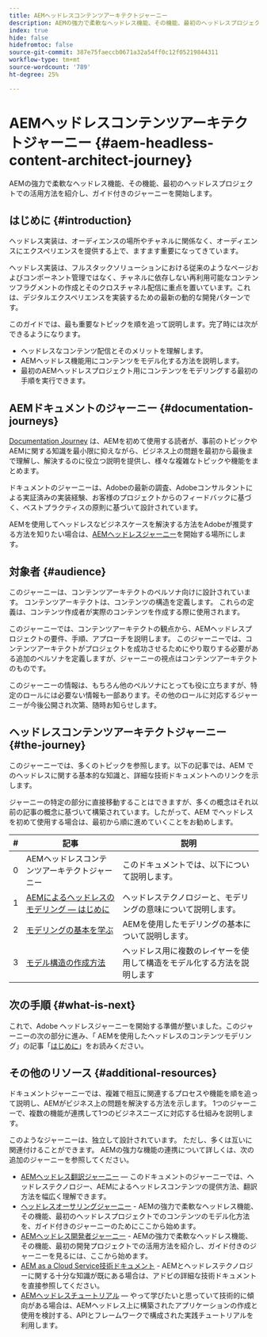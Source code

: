 ```yaml
---
title: AEMヘッドレスコンテンツアーキテクトジャーニー
description: AEMの強力で柔軟なヘッドレス機能、その機能、最初のヘッドレスプロジェクトでのコンテンツのモデル化方法を紹介し、ガイド付きのジャーニーを始めます。
index: true
hide: false
hidefromtoc: false
source-git-commit: 387e75faeccb0671a32a54ff0c12f05219844311
workflow-type: tm+mt
source-wordcount: '789'
ht-degree: 25%

---
```



# AEMヘッドレスコンテンツアーキテクトジャーニー {#aem-headless-content-architect-journey}

AEMの強力で柔軟なヘッドレス機能、その機能、最初のヘッドレスプロジェクトでの活用方法を紹介し、ガイド付きのジャーニーを開始します。

## はじめに {#introduction}

ヘッドレス実装は、オーディエンスの場所やチャネルに関係なく、オーディエンスにエクスペリエンスを提供する上で、ますます重要になってきています。

ヘッドレス実装は、フルスタックソリューションにおける従来のようなページおよびコンポーネント管理ではなく、チャネルに依存しない再利用可能なコンテンツフラグメントの作成とそのクロスチャネル配信に重点を置いています。これは、デジタルエクスペリエンスを実装するための最新の動的な開発パターンです。

このガイドでは、最も重要なトピックを順を追って説明します。完了時には次ができるようになります。

* ヘッドレスなコンテンツ配信とそのメリットを理解します。
* AEMヘッドレス機能用にコンテンツをモデル化する方法を説明します。
* 最初のAEMヘッドレスプロジェクト用にコンテンツをモデリングする最初の手順を実行できます。

## AEMドキュメントのジャーニー {#documentation-journeys}

[Documentation Journey](/help/journey-documentation/home.md) は、AEMを初めて使用する読者が、事前のトピックやAEMに関する知識を最小限に抑えながら、ビジネス上の問題を最初から最後まで理解し、解決するのに役立つ説明を提供し、様々な複雑なトピックや機能をまとめます。

ドキュメントのジャーニーは、Adobeの最新の調査、Adobeコンサルタントによる実証済みの実装経験、お客様のプロジェクトからのフィードバックに基づく、ベストプラクティスの原則に基づいて設計されています。

AEMを使用してヘッドレスなビジネスケースを解決する方法をAdobeが推奨する方法を知りたい場合は、[AEMヘッドレスジャーニー](/help/journey-headless/home.md)を開始する場所にします。

## 対象者 {#audience}

このジャーニーは、コンテンツアーキテクトのペルソナ向けに設計されています。 コンテンツアーキテクトは、コンテンツの構造を定義します。 これらの定義は、コンテンツ作成者が実際のコンテンツを作成する際に使用されます。

このジャーニーでは、コンテンツアーキテクトの観点から、AEMヘッドレスプロジェクトの要件、手順、アプローチを説明します。 このジャーニーでは、コンテンツアーキテクトがプロジェクトを成功させるためにやり取りする必要がある追加のペルソナを定義しますが、ジャーニーの視点はコンテンツアーキテクトのものです。

このジャーニーの情報は、もちろん他のペルソナにとっても役に立ちますが、特定のロールには必要ない情報も一部あります。その他のロールに対応するジャーニーが今後公開され次第、随時お知らせします。

## ヘッドレスコンテンツアーキテクトジャーニー {#the-journey}

このジャーニーでは、多くのトピックを参照します。以下の記事では、AEM でのヘッドレスに関する基本的な知識と、詳細な技術ドキュメントへのリンクを示します。

ジャーニーの特定の部分に直接移動することはできますが、多くの概念はそれ以前の記事の概念に基づいて構築されています。したがって、AEM でヘッドレスを初めて使用する場合は、最初から順に進めていくことをお勧めします。

| # | 記事 | 説明 |
|---|---|---|
| 0 | AEMヘッドレスコンテンツアーキテクトジャーニー | このドキュメントでは、以下について説明します。 |
| 1 | [AEMによるヘッドレスのモデリング — はじめに](introduction.md) | ヘッドレステクノロジーと、モデリングの意味について説明します。 |
| 2 | [モデリングの基本を学ぶ](basics.md) | AEMを使用したモデリングの基本について説明します。 |
| 3 | [モデル構造の作成方法](model-structure.md) | ヘッドレス用に複数のレイヤーを使用して構造をモデル化する方法を説明します |

## 次の手順 {#what-is-next}

これで、Adobe ヘッドレスジャーニーを開始する準備が整いました。このジャーニーの次の部分に進み、「 AEMを使用したヘッドレスのコンテンツモデリング」の記事「[はじめに](introduction.md)」をお読みください。

## その他のリソース {#additional-resources}

ドキュメントジャーニーでは、複雑で相互に関連するプロセスや機能を順を追って説明し、AEMがビジネス上の問題を解決する方法を示します。 1つのジャーニーで、複数の機能が連携して1つのビジネスニーズに対応する仕組みを説明します。

このようなジャーニーは、独立して設計されています。 ただし、多くは互いに関連付けることができます。 AEMの強力な機能の連携について詳しくは、次の追加のジャーニーを参照してください。

* [AEMヘッドレス翻訳ジャーニー](/help/journey-headless/translation/overview.md)  — このドキュメントのジャーニーでは、ヘッドレステクノロジー、AEMによるヘッドレスコンテンツの提供方法、翻訳方法を幅広く理解できます。
* [ヘッドレスオーサリングジャーニー](/help/journey-headless/author/overview.md)  - AEMの強力で柔軟なヘッドレス機能、その機能、最初のヘッドレスプロジェクトでのコンテンツのモデル化方法を、ガイド付きのジャーニーのためにここから始めます。
* [AEMヘッドレス開発者ジャーニー](/help/journey-headless/developer/overview.md)  - AEMの強力で柔軟なヘッドレス機能、その機能、最初の開発プロジェクトでの活用方法を紹介し、ガイド付きのジャーニーを見るには、ここから始めます。
* [AEM as a Cloud Service技術ドキュメント](https://experienceleague.adobe.com/docs/experience-manager-cloud-service.html?lang=ja)  - AEMとヘッドレステクノロジーに関する十分な知識が既にある場合は、アドビの詳細な技術ドキュメントを直接参照してください。
* [AEMヘッドレスチュートリアル](https://experienceleague.adobe.com/docs/experience-manager-learn/getting-started-with-aem-headless/overview.html?lang=ja)  — やって学びたいと思っていて技術的に傾向がある場合は、AEMヘッドレス上に構築されたアプリケーションの作成と使用を検討する、APIとフレームワークで構成された実践チュートリアルを利用します。

